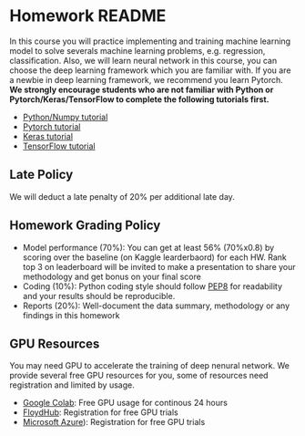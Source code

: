 # Homework README
In this course you will practice implementing and training machine learning model to solve severals machine learning problems, e.g. regression, classification. Also, we will learn neural network in this course, you can choose the deep learning framework which you are familiar with. If you are a newbie in deep learning framework, we recommend you learn Pytorch. **We strongly encourage students who are not familiar with Python or Pytorch/Keras/TensorFlow to complete the following tutorials first.**
- [Python/Numpy tutorial](http://cs231n.github.io/python-numpy-tutorial/)
- [Pytorch tutorial](https://pytorch.org/tutorials/)
- [Keras tutorial](https://elitedatascience.com/keras-tutorial-deep-learning-in-python)
- [TensorFlow tutorial](https://www.tensorflow.org/tutorials)

## Late Policy
We will deduct a late penalty of 20% per additional late day.

## Homework Grading Policy
- Model performance (70%): You can get at least 56% (70%x0.8) by scoring over the baseline (on Kaggle learderbaord) for each HW. Rank top 3 on leaderboard will be invited to make a presentation to share your methodology and get bonus on your final score
- Coding (10%): Python coding style should follow [PEP8](https://realpython.com/python-pep8/) for readability and your results should be reproducible.
- Reports (20%): Well-document the data summary, methodology or any findings in this homework

## GPU Resources
You may need GPU to accelerate the training of deep nenural network. We provide several free GPU resources for you, some of resources need registration and limited by usage.
- [Google Colab](https://colab.research.google.com/notebooks/gpu.ipynb): Free GPU usage for continous 24 hours
- [FloydHub](https://www.floydhub.com/): Registration for free GPU trials
- [Microsoft Azure](https://azure.microsoft.com/en-us/pricing/details/virtual-machines/linux/)): Registration for free GPU trials
